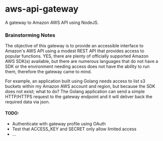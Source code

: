 aws-api-gateway
===============

A gateway to Amazon AWS API using NodeJS.

### Brainstorming Notes
The objective of this gateway is to provide an accessible interface to Amazon's AWS API using a modest REST API that provides access to popular functions.  YES, there are plenty of officially supported Amazon AWS SDK(s) available, but there are numerous languages that do not have a SDK or the environment needing access does not have the ability to run them, therefore the gateway came to mind.

For example, an application built using Golang needs access to list s3 buckets within my Amazon AWS account and region, but because the SDK does not exist; what to do?  The Golang application can send a simple HTTP/HTTPS request to the gateway endpoint and it will deliver back the required data via json.

#### TODO:
* Authenticate with gateway profile using OAuth
* Test that ACCESS_KEY and SECRET only allow limited access
* ...

